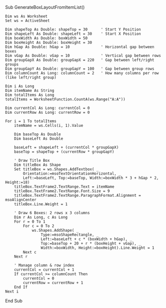 Sub GenerateBoxLayoutFromItemList()

    Dim ws As Worksheet
    Set ws = ActiveSheet

    Dim shapeTop As Double: shapeTop = 30      ' Start Y Position
    Dim shapeLeft As Double: shapeLeft = 30    ' Start X Position
    Dim boxWidth As Double: boxWidth = 50
    Dim boxHeight As Double: boxHeight = 30
    Dim hGap As Double: hGap = 10              ' Horizontal gap between boxes
    Dim vGap As Double: vGap = 10              ' Vertical gap between rows
    Dim groupGapX As Double: groupGapX = 220   ' Gap between left/right groups
    Dim groupGapY As Double: groupGapY = 100   ' Gap between group rows
    Dim columnCount As Long: columnCount = 2   ' How many columns per row (like left/right group)
    
    Dim i As Long
    Dim itemName As String
    Dim totalItems As Long
    totalItems = WorksheetFunction.CountA(ws.Range("A:A"))
    
    Dim currentCol As Long: currentCol = 0
    Dim currentRow As Long: currentRow = 0

    For i = 1 To totalItems
        itemName = ws.Cells(i, 1).Value
        
        Dim baseTop As Double
        Dim baseLeft As Double
        
        baseLeft = shapeLeft + (currentCol * groupGapX)
        baseTop = shapeTop + (currentRow * groupGapY)
        
        ' Draw Title Box
        Dim titleBox As Shape
        Set titleBox = ws.Shapes.AddTextbox( _
            Orientation:=msoTextOrientationHorizontal, _
            Left:=baseLeft, Top:=baseTop, Width:=boxWidth * 3 + hGap * 2, Height:=18)
        titleBox.TextFrame2.TextRange.Text = itemName
        titleBox.TextFrame2.TextRange.Font.Size = 9
        titleBox.TextFrame2.TextRange.ParagraphFormat.Alignment = msoAlignCenter
        titleBox.Line.Weight = 1

        ' Draw 6 Boxes: 2 rows x 3 columns
        Dim r As Long, c As Long
        For r = 0 To 1
            For c = 0 To 2
                ws.Shapes.AddShape( _
                    Type:=msoShapeRectangle, _
                    Left:=baseLeft + c * (boxWidth + hGap), _
                    Top:=baseTop + 20 + r * (boxHeight + vGap), _
                    Width:=boxWidth, Height:=boxHeight).Line.Weight = 1
            Next c
        Next r

        ' Manage column & row index
        currentCol = currentCol + 1
        If currentCol >= columnCount Then
            currentCol = 0
            currentRow = currentRow + 1
        End If
    Next i

End Sub
